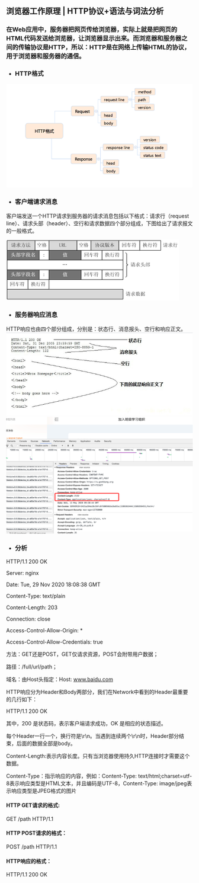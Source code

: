 ## 浏览器工作原理 | HTTP协议+语法与词法分析
### 在Web应用中，服务器把网页传给浏览器，实际上就是把网页的HTML代码发送给浏览器，让浏览器显示出来。而浏览器和服务器之间的传输协议是HTTP，所以：HTTP是在网络上传输HTML的协议，用于浏览器和服务器的通信。

- ### HTTP格式
![avatar](https://github.com/wpngpeng/Frontend-01-Template/blob/master/week05/image/22.jpg)

- ### 客户端请求消息
客户端发送一个HTTP请求到服务器的请求消息包括以下格式：请求行（request line）、请求头部（header）、空行和请求数据四个部分组成，下图给出了请求报文的一般格式。

![avatar](https://github.com/wpngpeng/Frontend-01-Template/blob/master/week05/image/2012072810301161.png)

- ### 服务器响应消息
HTTP响应也由四个部分组成，分别是：状态行、消息报头、空行和响应正文。
![avatar](https://github.com/wpngpeng/Frontend-01-Template/blob/master/week05/image/33.jpg)
![avatar](https://github.com/wpngpeng/Frontend-01-Template/blob/master/week05/image/11.png)

- ### 分析

HTTP/1.1 200 OK


Server: nginx


Date: Tue, 29 Nov 2020 18:08:38 GMT


Content-Type: text/plain


Content-Length: 203



Connection: close


Access-Control-Allow-Origin: *


Access-Control-Allow-Credentials: true


方法：GET还是POST，GET仅请求资源，POST会附带用户数据；


路径：/full/url/path；


域名：由Host头指定：Host: www.baidu.com


HTTP响应分为Header和Body两部分，我们在Network中看到的Header最重要的几行如下：


HTTP/1.1 200 OK


其中，200 是状态码，表示客户端请求成功，OK 是相应的状态描述。


每个Header一行一个，换行符是\r\n。当遇到连续两个\r\n时，Header部分结束，后面的数据全部是body。


Content-Length:表示内容长度。只有当浏览器使用持久HTTP连接时才需要这个数据。


Content-Type：指示响应的内容，例如：Content-Type: text/html;charset=utf-8表示响应类型是HTML文本，并且编码是UTF-8，Content-Type: image/jpeg表示响应类型是JPEG格式的图片

#### HTTP GET请求的格式:
GET /path HTTP/1.1
#### HTTP POST请求的格式：
POST /path HTTP/1.1
#### HTTP响应的格式：
HTTP/1.1 200 OK

